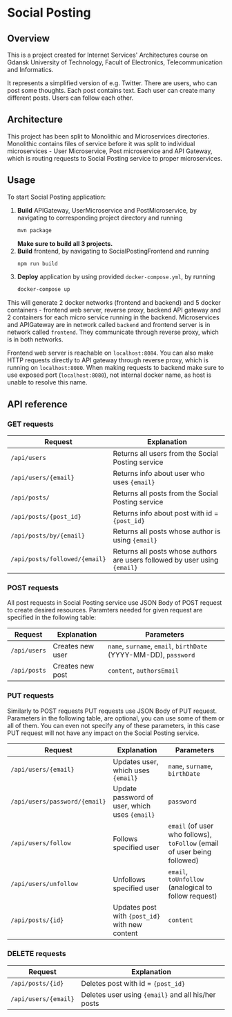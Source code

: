 # Social Posting

## Overview
This is a project created for Internet Services' Architectures course on Gdansk University of Technology, Facult of Electronics, Telecommunication and Informatics.

It represents a simplified version of e.g. Twitter. There are users, who can post some thoughts. Each post contains text. Each user can create many different posts. Users can follow each other.

## Architecture
This project has been split to Monolithic and Microservices directories. Monolithic contains files of service before it was split to individual microservices - User Microservice, Post microservice and API Gateway, which is routing requests to Social Posting service to proper microservices.

## Usage
To start Social Posting application:
1. **Build** APIGateway, UserMicroservice and  PostMicroservice, by navigating to corresponding project directory and running
	```bash
	mvn package
	```
	**Make sure to build all 3 projects.**  
2. **Build** frontend, by navigating to SocialPostingFrontend and running
	```bash
	npm run build
	```
3. **Deploy** application by using provided `docker-compose.yml`, by running
	```bash
	docker-compose up
	```

This will generate 2 docker networks (frontend and backend) and 5 docker containers - frontend web server, reverse proxy, backend API gateway and 2 containers for each micro service running in the backend. Microservices and APIGateway are in network called `backend` and frontend server is in network called `frontend`. They communicate through reverse proxy, which is in both networks.

Frontend web server is reachable on `localhost:8084`. You can also make HTTP requests directly to API gateway through reverse proxy, which is running on `localhost:8080`.
When making requests to backend make sure to use exposed port (`localhost:8080`), not internal docker name, as host is unable to resolve this name.

## API reference

### GET requests
| Request | Explanation |
|---|---|
| `/api/users` | Returns all users from the Social Posting service |
| `/api/users/{email}` | Returns info about user who uses `{email}` |
| `/api/posts/` | Returns all posts from the Social Posting service |
| `/api/posts/{post_id}` | Returns info about post with id = `{post_id}` |
| `/api/posts/by/{email}` | Returns all posts whose author is using `{email}` |
| `/api/posts/followed/{email}` | Returns all posts whose authors are users followed by user using `{email}` |


### POST requests
All post requests in Social Posting service use JSON Body of POST request to create desired resources. Paramters needed for given request are specified in the following table:  

| Request | Explanation | Parameters |
|---|---|---|
| `/api/users` | Creates new user | `name`, `surname`, `email`, `birthDate` (YYYY-MM-DD), `password` |
| `/api/posts` | Creates new post | `content`, `authorsEmail` |

### PUT requests
Similarly to POST requests PUT requests use JSON Body of PUT request. Parameters in the following table, are optional, you can use some of them or all of them. You can even not specify any of these parameters, in this case PUT request will not have any impact on the Social Posting service.

| Request | Explanation | Parameters |
|---|---|---|
| `/api/users/{email}` | Updates user, which uses `{email}` | `name`, `surname`, `birthDate` |
| `/api/users/password/{email}` | Update password of user, which uses `{email}` | `password`
| `/api/users/follow` | Follows specified user | `email` (of user who follows), `toFollow` (email of user being followed) |
| `/api/users/unfollow` | Unfollows specified user | `email`, `toUnfollow` (analogical to follow request) |
| `/api/posts/{id}` | Updates post with `{post_id}` with new content | `content` |

### DELETE requests
| Request | Explanation |
|---|---|
| `/api/posts/{id}` | Deletes post with id = `{post_id}` |
| `/api/users/{email}` | Deletes user using `{email}` and all his/her posts |
